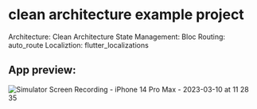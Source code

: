 # clean architecture example project

Architecture: Clean Architecture
State Management: Bloc
Routing: auto_route
Localiztion: flutter_localizations




## App preview:

![Simulator Screen Recording - iPhone 14 Pro Max - 2023-03-10 at 11 28 35](https://user-images.githubusercontent.com/38894285/224240926-1a296a93-3473-4904-9bb8-1498197b5db5.gif)



